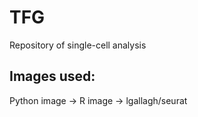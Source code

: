 # TFG
Repository of single-cell analysis 

## Images used:
Python image ->
R image -> lgallagh/seurat
